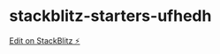 # stackblitz-starters-ufhedh

[Edit on StackBlitz ⚡️](https://stackblitz.com/edit/stackblitz-starters-ufhedh)